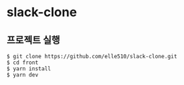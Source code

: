# slack-clone

## 프로젝트 실행

```shell
$ git clone https://github.com/elle510/slack-clone.git
$ cd front
$ yarn install
$ yarn dev
```
